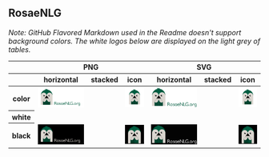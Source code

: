 ## RosaeNLG

*Note: GitHub Flavored Markdown used in the Readme doesn't support background colors. The white logos below are displayed on the light grey of tables.*

<table class="logos-table">
	<thead>
		<tr>
			<th></th>
			<th colspan="3">PNG</th>
			<th colspan="3">SVG</th>
		</tr>
		<tr>
			<th></th>
			<th>horizontal</th>
			<th>stacked</th>
			<th>icon</th>
			<th>horizontal</th>
			<th>stacked</th>
			<th>icon</th>
		</tr>
	</thead>	
    <tbody>
		<tr>
			<th>color</th>
			<td><a href="horizontal/color/RosaeNLG-horizontal-color.png" download><img src="horizontal/color/RosaeNLG-horizontal-color.png" width="200"></a></td>
			<td><a href="" download><img src="" width="95"></a></td>
			<td><a href="icon/color/RosaeNLG-horizontal-color.png" download><img src="icon/color/RosaeNLG-icon-color.png" width="75"></a></td>
			<td><a href="horizontal/color/RosaeNLG-horizontal-color.svg" download><img src="horizontal/color/RosaeNLG-horizontal-color.svg" width="200"></a></td>
			<td><a href="" download><img src="" width="95"></a></td>
			<td><a href="icon/color/RosaeNLG-icon-color.png" download><img src="icon/color/RosaeNLG-icon-color.png" width="75"></a></td>
		</tr>
		<tr>
			<th>white</th>
			<td><a href="" download><img src="" width="200"></a></td>
			<td><a href="" download><img src="" width="200"></a></td>
			<td><a href="" download><img src="" width="200"></a></td>
			<td><a href="" download><img src="" width="200"></a></td>
			<td><a href="" download><img src="" width="200"></a></td>
			<td><a href="" download><img src="" width="200"></a></td>
		</tr>
		<tr>
			<th>black</th>
			<td><a href="horizontal/color-black-bg/RosaeNLG-horizontal-color-blackbg.jpg" download><img src="horizontal/color-black-bg/RosaeNLG-horizontal-color-blackbg.jpg" width="200"></a></td>
			<td><a href="" download><img src="" width="95"></a></td>
			<td><a href="icon/color-blackgBG/RosaeNLG-horizontal-color-blackBG.png" download><img src="icon/color-black-bg/RosaeNLG-icon-color-blackBG.png" width="75"></a></td>
			<td><a href="horizontal/color-blackgBG/RosaeNLG-horizontal-color-blackBG.svg" download><img src="horizontal/color-black-bg/RosaeNLG-horizontal-color-blackBG.svg" width="200"></a></td>
			<td><a href="" download><img src="" width="95"></a></td>
			<td><a href="icon/color-black-bg/RosaeNLG-icon-color-blackBG.png" download><img src="icon/color-black-bg/RosaeNLG-icon-color-blackBG.png" width="75"></a></td>
		</tr>
	</tbody>	
</table>

